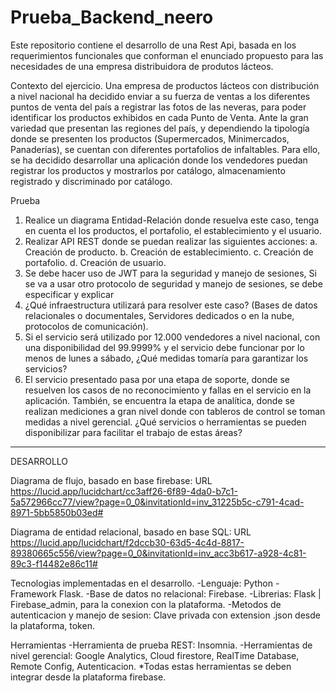 # Prueba_Backend_neero
Este repositorio contiene el desarrollo de una Rest Api, basada en los requerimientos funcionales que conforman el enunciado propuesto para las necesidades de una empresa distribuidora de produtos lácteos.

Contexto del ejercicio.
Una empresa de productos lácteos con distribución a nivel nacional ha decidido enviar a su fuerza
de ventas a los diferentes puntos de venta del país a registrar las fotos de las neveras, para poder
identificar los productos exhibidos en cada Punto de Venta. Ante la gran variedad que presentan
las regiones del país, y dependiendo la tipología donde se presenten los productos
(Supermercados, Minimercados, Panaderías), se cuentan con diferentes portafolios de infaltables.
Para ello, se ha decidido desarrollar una aplicación donde los vendedores puedan registrar los
productos y mostrarlos por catálogo, almacenamiento registrado y discriminado por catálogo.

Prueba
1. Realice un diagrama Entidad-Relación donde resuelva este caso, tenga en cuenta el los
productos, el portafolio, el establecimiento y el usuario.
2. Realizar API REST donde se puedan realizar las siguientes acciones:
a. Creación de producto.
b. Creación de establecimiento.
c. Creación de portafolio.
d. Creación de usuario.
3. Se debe hacer uso de JWT para la seguridad y manejo de sesiones, Si se va a usar otro
protocolo de seguridad y manejo de sesiones, se debe especificar y explicar
4. ¿Qué infraestructura utilizará para resolver este caso? (Bases de datos relacionales o
documentales, Servidores dedicados o en la nube, protocolos de comunicación).
5. Si el servicio será utilizado por 12.000 vendedores a nivel nacional, con una disponibilidad
del 99.9999% y el servicio debe funcionar por lo menos de lunes a sábado, ¿Qué medidas
tomaría para garantizar los servicios?
6. El servicio presentado pasa por una etapa de soporte, donde se resuelven los casos de no
reconocimiento y fallas en el servicio en la aplicación. También, se encuentra la etapa de
analítica, donde se realizan mediciones a gran nivel donde con tableros de control se
toman medidas a nivel gerencial. ¿Qué servicios o herramientas se pueden disponibilizar
para facilitar el trabajo de estas áreas?

________________________________________________________________________________________________________________________

DESARROLLO

Diagrama de flujo, basado en base firebase:
URL https://lucid.app/lucidchart/cc3aff26-6f89-4da0-b7c1-5a572966cc77/view?page=0_0&invitationId=inv_31225b5c-c791-4cad-8971-5bb5850b03ed#


Diagrama de entidad relacional, basado en base SQL:
URL https://lucid.app/lucidchart/f2dccb30-63d5-4c4d-8817-89380665c556/view?page=0_0&invitationId=inv_acc3b617-a928-4c81-89c3-f14482e86c11#



Tecnologias implementadas en el desarrollo.
-Lenguaje: Python - Framework Flask.
-Base de datos no relacional: Firebase.
-Librerias: Flask | Firebase_admin, para la conexion con la plataforma.
-Metodos de autenticacion y manejo de sesion: Clave privada con extension .json desde la plataforma, token.

Herramientas
-Herramienta de prueba REST: Insomnia.
-Herramientas de nivel gerencial: Google Analytics, Cloud firestore, RealTime Database, Remote Config, Autenticacion.
*Todas estas herramientas se deben integrar desde la plataforma firebase.


